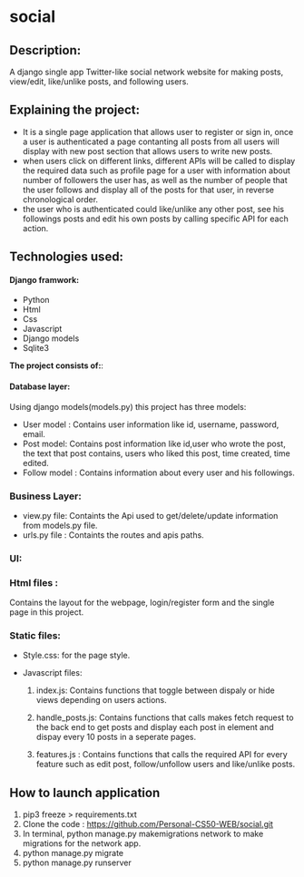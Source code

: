# social
## Description:

 A django single app Twitter-like social network website for making posts, view/edit, like/unlike posts, and following users.

## Explaining the project:
- It is a single page application that allows user to register or sign in, once a user is authenticated a page contanting all posts from all users will display with new post section that allows users to write new posts.
- when users click on different links, different APIs will be called to display the required data such as profile page for a user with information about number of followers the user has, as well as the number of people that the user follows and display all of the posts for that user, in reverse chronological order.
- the user who is authenticated could like/unlike any other post, see his followings posts and edit his own posts by calling specific API for each action.

## Technologies used:

#### Django framwork:

- Python
- Html
- Css
- Javascript
- Django models
- Sqlite3

**The project consists of:**:
#### **Database layer**:
 Using django models(models.py) this project has three models:
 - User model : Contains user information like id, username, password, email.
 - Post model: Contains post information like id,user who wrote the post, the text that post contains, users who liked this post, time created, time edited.
 - Follow model : Contains information about every user and his followings.

### **Business Layer:**
- view.py file: Containts the Api used to get/delete/update information from models.py file.
- urls.py file : Containts the routes and apis paths.

### **UI:**
 ### **Html files** : 
 Contains the layout for the webpage, login/register form and the single page in this project.
 ### **Static files:**
 - Style.css: for the page style.
 - Javascript files:
 
   1. index.js: Contains functions that toggle  between dispaly or hide views depending on users actions.
   
   2. handle_posts.js: Contains functions that calls makes fetch request to the back end to get posts and display each post in element and dispay every 10 posts in a seperate pages.
   
   3. features.js : Contains functions that calls the required API for every feature such as edit post, follow/unfollow users and like/unlike posts.


## How to launch application

1. pip3 freeze > requirements.txt
2. Clone the code : https://github.com/Personal-CS50-WEB/social.git
3. In terminal, python manage.py makemigrations network to make migrations for the network app.
4. python manage.py migrate
5. python manage.py runserver
